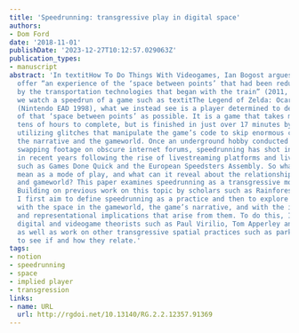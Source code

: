 ```yaml
---
title: 'Speedrunning: transgressive play in digital space'
authors:
- Dom Ford
date: '2018-11-01'
publishDate: '2023-12-27T10:12:57.029063Z'
publication_types:
- manuscript
abstract: 'In textitHow To Do Things With Videogames, Ian Bogost argues that videogames
  offer “an experience of the ‘space between points’ that had been reduced or eliminated
  by the transportation technologies that began with the train” (2011, 49). But when
  we watch a speedrun of a game such as textitThe Legend of Zelda: Ocarina of Time
  (Nintendo EAD 1998), what we instead see is a player determined to destroy as much
  of that ‘space between points’ as possible. It is a game that takes most players
  tens of hours to complete, but is finished in just over 17 minutes by the best speedrunners,
  utilizing glitches that manipulate the game’s code to skip enormous chunks of both
  the narrative and the gameworld. Once an underground hobby conducted between users
  swapping footage on obscure internet forums, speedrunning has shot into the mainstream
  in recent years following the rise of livestreaming platforms and livestreamed events
  such as Games Done Quick and the European Speedsters Assembly. So what does speedrunning
  mean as a mode of play, and what can it reveal about the relationship between player
  and gameworld? This paper examines speedrunning as a transgressive mode of play.
  Building on previous work on this topic by scholars such as Rainforest Scully-Blaker,
  I first aim to define speedrunning as a practice and then to explore its relationship
  with the space in the gameworld, the game’s narrative, and with the ideological
  and representational implications that arise from them. To do this, I bring in spatial,
  digital and videogame theorists such as Paul Virilio, Tom Apperley and Espen Aarseth,
  as well as work on other transgressive spatial practices such as parkour in order
  to see if and how they relate.'
tags:
- notion
- speedrunning
- space
- implied player
- transgression
links:
- name: URL
  url: http://rgdoi.net/10.13140/RG.2.2.12357.91369
---
```

